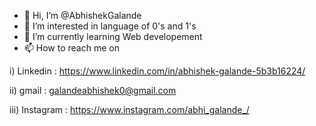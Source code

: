 - 👋 Hi, I’m @AbhishekGalande
- 👀 I’m interested in language of 0's and 1's
- 🌱 I’m currently learning Web developement
- 📫 How to reach me on 

i) Linkedin : https://www.linkedin.com/in/abhishek-galande-5b3b16224/

ii) gmail : galandeabhishek0@gmail.com

iii) Instagram : https://www.instagram.com/abhi_galande_/


<!---
AbhishekGalande/AbhishekGalande is a ✨ special ✨ repository because its `README.md` (this file) appears on your GitHub profile.
You can click the Preview link to take a look at your changes.
--->
